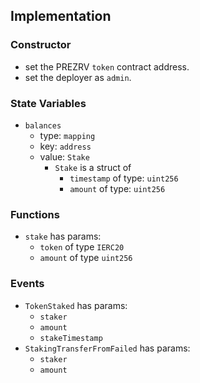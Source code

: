 ## Implementation

### Constructor
* set the PREZRV `token` contract address.
* set the deployer as `admin`.

### State Variables
* `balances`
	- type: `mapping`
	- key: `address`
	- value: `Stake`
		+ `Stake` is a struct of
			- `timestamp` of type: `uint256`
			- `amount` of type: `uint256`


### Functions
* `stake` has params:
	- `token` of type `IERC20`
	- `amount` of type `uint256`

### Events
* `TokenStaked` has params:
	- `staker`
	- `amount`
	- `stakeTimestamp`
* `StakingTransferFromFailed` has params:
	- `staker`
	- `amount`
